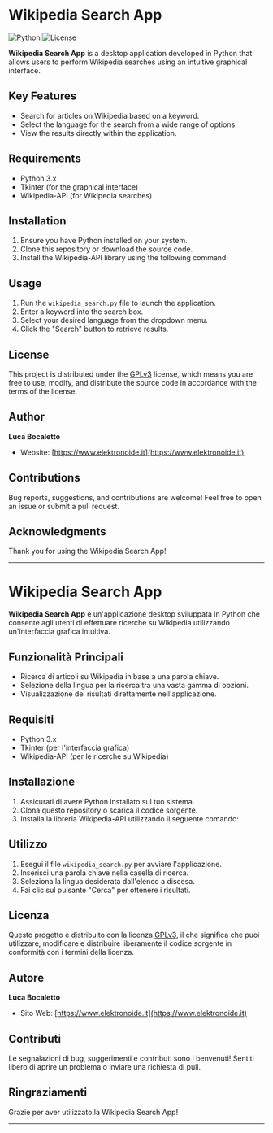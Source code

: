 # Wikipedia Search App

![Python](https://img.shields.io/badge/Python-3.x-blue)
![License](https://img.shields.io/badge/License-GPLv3-green)

**Wikipedia Search App** is a desktop application developed in Python that allows users to perform Wikipedia searches using an intuitive graphical interface.

## Key Features

- Search for articles on Wikipedia based on a keyword.
- Select the language for the search from a wide range of options.
- View the results directly within the application.

## Requirements

- Python 3.x
- Tkinter (for the graphical interface)
- Wikipedia-API (for Wikipedia searches)

## Installation

1. Ensure you have Python installed on your system.
2. Clone this repository or download the source code.
3. Install the Wikipedia-API library using the following command:

## Usage

1. Run the `wikipedia_search.py` file to launch the application.
2. Enter a keyword into the search box.
3. Select your desired language from the dropdown menu.
4. Click the "Search" button to retrieve results.

## License

This project is distributed under the [GPLv3](LICENSE) license, which means you are free to use, modify, and distribute the source code in accordance with the terms of the license.

## Author

**Luca Bocaletto**
- Website: [https://www.elektronoide.it](https://www.elektronoide.it)

## Contributions

Bug reports, suggestions, and contributions are welcome! Feel free to open an issue or submit a pull request.

## Acknowledgments

Thank you for using the Wikipedia Search App!

---


# Wikipedia Search App

**Wikipedia Search App** è un'applicazione desktop sviluppata in Python che consente agli utenti di effettuare ricerche su Wikipedia utilizzando un'interfaccia grafica intuitiva.

## Funzionalità Principali

- Ricerca di articoli su Wikipedia in base a una parola chiave.
- Selezione della lingua per la ricerca tra una vasta gamma di opzioni.
- Visualizzazione dei risultati direttamente nell'applicazione.

## Requisiti

- Python 3.x
- Tkinter (per l'interfaccia grafica)
- Wikipedia-API (per le ricerche su Wikipedia)

## Installazione

1. Assicurati di avere Python installato sul tuo sistema.
2. Clona questo repository o scarica il codice sorgente.
3. Installa la libreria Wikipedia-API utilizzando il seguente comando:
   

## Utilizzo

1. Esegui il file `wikipedia_search.py` per avviare l'applicazione.
2. Inserisci una parola chiave nella casella di ricerca.
3. Seleziona la lingua desiderata dall'elenco a discesa.
4. Fai clic sul pulsante "Cerca" per ottenere i risultati.

## Licenza

Questo progetto è distribuito con la licenza [GPLv3](LICENSE), il che significa che puoi utilizzare, modificare e distribuire liberamente il codice sorgente in conformità con i termini della licenza.

## Autore

**Luca Bocaletto**
- Sito Web: [https://www.elektronoide.it](https://www.elektronoide.it)

## Contributi

Le segnalazioni di bug, suggerimenti e contributi sono i benvenuti! Sentiti libero di aprire un problema o inviare una richiesta di pull.

## Ringraziamenti

Grazie per aver utilizzato la Wikipedia Search App!

---
